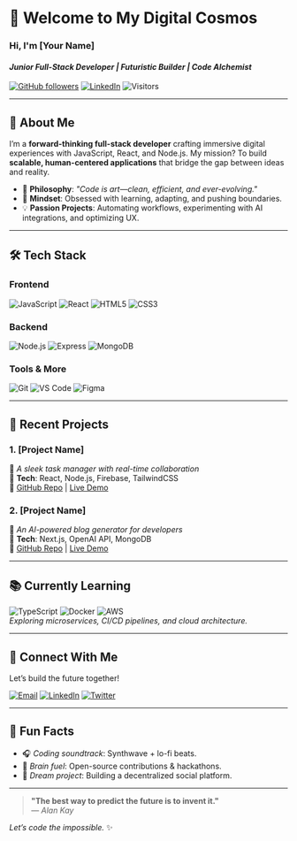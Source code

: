 # 🌌 Welcome to My Digital Cosmos  
### **Hi, I'm [Your Name]**  
#### *Junior Full-Stack Developer | Futuristic Builder | Code Alchemist*  

[![GitHub followers](https://img.shields.io/github/followers/yourusername?style=social)](https://github.com/yourusername) 
[![LinkedIn](https://img.shields.io/badge/LinkedIn-Connect-blue)](https://linkedin.com/in/yourprofile) 
![Visitors](https://komarev.com/ghpvc/?username=yourusername&color=lightgrey)  

---

## 🚀 **About Me**  
I’m a **forward-thinking full-stack developer** crafting immersive digital experiences with JavaScript, React, and Node.js. My mission? To build **scalable, human-centered applications** that bridge the gap between ideas and reality.  

- 🔭 **Philosophy**: *"Code is art—clean, efficient, and ever-evolving."*  
- 🌱 **Mindset**: Obsessed with learning, adapting, and pushing boundaries.  
- 💡 **Passion Projects**: Automating workflows, experimenting with AI integrations, and optimizing UX.  

---

## 🛠️ **Tech Stack**  
### **Frontend**  
![JavaScript](https://img.shields.io/badge/JavaScript-F7DF1E?style=flat&logo=javascript&logoColor=black)
![React](https://img.shields.io/badge/React-61DAFB?style=flat&logo=react&logoColor=black)
![HTML5](https://img.shields.io/badge/HTML5-E34F26?style=flat&logo=html5&logoColor=white)
![CSS3](https://img.shields.io/badge/CSS3-1572B6?style=flat&logo=css3&logoColor=white)  
### **Backend**  
![Node.js](https://img.shields.io/badge/Node.js-339933?style=flat&logo=node.js&logoColor=white)
![Express](https://img.shields.io/badge/Express-000000?style=flat&logo=express&logoColor=white)
![MongoDB](https://img.shields.io/badge/MongoDB-47A248?style=flat&logo=mongodb&logoColor=white)  
### **Tools & More**  
![Git](https://img.shields.io/badge/Git-F05032?style=flat&logo=git&logoColor=white)
![VS Code](https://img.shields.io/badge/VS_Code-007ACC?style=flat&logo=visual-studio-code&logoColor=white)
![Figma](https://img.shields.io/badge/Figma-F24E1E?style=flat&logo=figma&logoColor=white)  

---

## 🌟 **Recent Projects**  
### **1. [Project Name]**  
📌 *A sleek task manager with real-time collaboration*  
🔹 **Tech**: React, Node.js, Firebase, TailwindCSS  
🔗 [GitHub Repo](#) | [Live Demo](#)  

### **2. [Project Name]**  
📌 *An AI-powered blog generator for developers*  
🔹 **Tech**: Next.js, OpenAI API, MongoDB  
🔗 [GitHub Repo](#) | [Live Demo](#)  

---

## 📚 **Currently Learning**  
![TypeScript](https://img.shields.io/badge/TypeScript-3178C6?style=flat&logo=typescript&logoColor=white)
![Docker](https://img.shields.io/badge/Docker-2496ED?style=flat&logo=docker&logoColor=white)
![AWS](https://img.shields.io/badge/AWS-232F3E?style=flat&logo=amazon-aws&logoColor=white)  
*Exploring microservices, CI/CD pipelines, and cloud architecture.*  

---

## 📡 **Connect With Me**  
Let’s build the future together!  

[![Email](https://img.shields.io/badge/Email-D14836?style=flat&logo=gmail&logoColor=white)](mailto:youremail@example.com)
[![LinkedIn](https://img.shields.io/badge/LinkedIn-0A66C2?style=flat&logo=linkedin&logoColor=white)](https://linkedin.com/in/yourprofile)
[![Twitter](https://img.shields.io/badge/Twitter-1DA1F2?style=flat&logo=twitter&logoColor=white)](https://twitter.com/yourhandle)  

---

## 🎨 **Fun Facts**  
- 🎧 *Coding soundtrack*: Synthwave + lo-fi beats.  
- 🧠 *Brain fuel*: Open-source contributions & hackathons.  
- 🚀 *Dream project*: Building a decentralized social platform.  

---

> **"The best way to predict the future is to invent it."**  
> — *Alan Kay*  

*Let’s code the impossible.* ✨  
